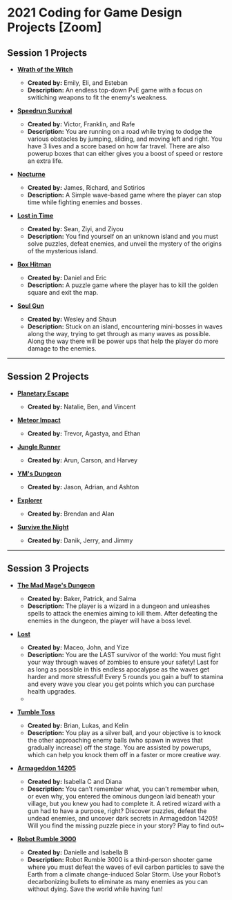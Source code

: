 # 2021 Coding for Game Design Projects [Zoom]

## Session 1 Projects

+ [**Wrath of the Witch**](https://nyu-c4gd.github.io/nyu-c4gd/2021/games/season1/wrathofthewitch/)
  - **Created by:** Emily, Eli, and Esteban
  - **Description:** An endless top-down PvE game with a focus on switiching weapons to fit the enemy's weakness.
  
+ [**Speedrun Survival**](https://nyu-c4gd.github.io/nyu-c4gd/2021/games/session1/speedrunsurvival/)
  - **Created by:** Victor, Franklin, and Rafe
  - **Description:** You are running on a road while trying to dodge the various obstacles by jumping, sliding, and moving left and right. You have 3 lives and a score based on how far travel. There are also powerup boxes that can either gives you a boost of speed or restore an extra life.
  
+ [**Nocturne**](https://nyu-c4gd.github.io/nyu-c4gd/2021/games/session1/nocturne/)
  - **Created by:** James, Richard, and Sotirios
  - **Description:** A Simple wave-based game where the player can stop time while fighting enemies and bosses.

+ [**Lost in Time**](https://nyu-c4gd.github.io/nyu-c4gd/2021/games/session1/lostintime/)
  - **Created by:** Sean, Ziyi, and Ziyou
  - **Description:** You find yourself on an unknown island and you must solve puzzles, defeat enemies, and unveil the mystery of the origins of the mysterious island.

  
+ [**Box Hitman**](https://nyu-c4gd.github.io/nyu-c4gd/2021/games/session1/boxhitman/)
  - **Created by:** Daniel and Eric
  - **Description:** A puzzle game where the player has to kill the golden square and exit the map.

  
+ [**Soul Gun**](https://nyu-c4gd.github.io/nyu-c4gd/2021/games/season1/SoulGun/)
  - **Created by:** Wesley and Shaun
  - **Description:** Stuck on an island, encountering mini-bosses in waves along the way, trying to get through as many waves as possible. Along the way there will be power ups that help the player do more damage to the enemies.


----

## Session 2 Projects

+ [**Planetary Escape**](https://nyu-c4gd.github.io/nyu-c4gd/2021/games/season2/PlanetaryEscape/)
  - **Created by:** Natalie, Ben, and Vincent

  
+ [**Meteor Impact**](https://nyu-c4gd.github.io/nyu-c4gd/2021/games/session2/MeteorImpact/)
  - **Created by:** Trevor, Agastya, and Ethan


+ [**Jungle Runner**](https://https://nyu-c4gd.github.io/nyu-c4gd/2021/games/season2/JungleRunner/)
  - **Created by:** Arun, Carson, and Harvey


+ [**YM's Dungeon**](https://nyu-c4gd.github.io/nyu-c4gd/2021/games/season2/YMsDungeon/)
  - **Created by:** Jason, Adrian, and Ashton

  
+ [**Explorer**](https://nyu-c4gd.github.io/nyu-c4gd/2021/games/season2/Explorer/)
  - **Created by:** Brendan and Alan


+ [**Survive the Night**](https://nyu-c4gd.github.io/nyu-c4gd/2021/games/season2/SurviveTheNight/)
  - **Created by:** Danik, Jerry, and Jimmy


****

## Session 3 Projects

+ [**The Mad Mage's Dungeon**](https://nyu-c4gd.github.io/nyu-c4gd/2021/games/season3/group1/)
  - **Created by:** Baker, Patrick, and Salma
  - **Description:** The player is a wizard in a dungeon and unleashes spells to attack the enemies aiming to kill them. After defeating the enemies in the dungeon, the player will have a boss level.
  
+ [**Lost**](https://nyu-c4gd.github.io/nyu-c4gd/2021/games/session3/group2/)
  - **Created by:** Maceo, John, and Yize
  - **Description:** You are the LAST survivor of the world: You must fight your way through waves of zombies to ensure your safety! Last for as long as possible in this endless apocalypse as the waves get harder and more stressful! Every 5 rounds you gain a buff to stamina and every wave you clear you get points which you can purchase health upgrades.
  - 
+ [**Tumble Toss**](https://nyu-c4gd.github.io/nyu-c4gd/2021/games/session3/group3/)
  - **Created by:** Brian, Lukas, and Kelin
  - **Description:** You play as a silver ball, and your objective is to knock the other approaching enemy balls (who spawn in waves that gradually increase) off the stage. You are assisted by powerups, which can help you knock them off in a faster or more creative way.

+ [**Armageddon 14205**](https://nyu-c4gd.github.io/nyu-c4gd/2021/games/session3/group4/)
  - **Created by:** Isabella C and Diana 
  - **Description:** You can't remember what, you can't remember when, or even why, you entered the ominous dungeon laid beneath your village, but you knew you had to complete it. A retired wizard with a gun had to have a purpose, right? Discover puzzles, defeat the undead enemies, and uncover dark secrets in Armageddon 14205! Will you find the missing puzzle piece in your story? Play to find out~

+ [**Robot Rumble 3000**](https://nyu-c4gd.github.io/nyu-c4gd/2021/games/session3/group5/)
  - **Created by:** Danielle and Isabella B
  - **Description:** Robot Rumble 3000 is a third-person shooter game where you must defeat the waves of evil carbon particles to save the Earth from a climate change-induced Solar Storm. Use your Robot’s decarbonizing bullets to eliminate as many enemies as you can without dying. Save the world while having fun!

